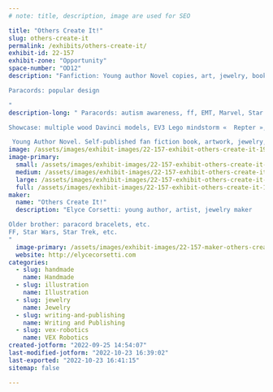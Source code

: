 ```yaml
---
# note: title, description, image are used for SEO

title: "Others Create It!"
slug: others-create-it
permalink: /exhibits/others-create-it/
exhibit-id: 22-157
exhibit-zone: "Opportunity"
space-number: "OD12"
description: "Fanfiction: Young author Novel copies, art, jewelry, bookmarks, cosplay

Paracords: popular design

"
description-long: " Paracords: autism awareness, ff, EMT, Marvel, Star Wars, Star Trek. 

Showcase: multiple wood Davinci models, EV3 Lego mindstorm «  Repter », MegaCyborg hydraulics and pneumatics (plastic), VEX Robotics « Pick and drop ball machine.

 Young Author Novel. Self-published fan fiction book, artwork, jewelry, character bookmarks"
image: /assets/images/exhibit-images/22-157-exhibit-others-create-it-1997dbac-6196-4119-a566-4bf880b977e2-large.jpeg
image-primary: 
  small: /assets/images/exhibit-images/22-157-exhibit-others-create-it-1997dbac-6196-4119-a566-4bf880b977e2-small.jpeg
  medium: /assets/images/exhibit-images/22-157-exhibit-others-create-it-1997dbac-6196-4119-a566-4bf880b977e2-medium.jpeg
  large: /assets/images/exhibit-images/22-157-exhibit-others-create-it-1997dbac-6196-4119-a566-4bf880b977e2-large.jpeg
  full: /assets/images/exhibit-images/22-157-exhibit-others-create-it-1997dbac-6196-4119-a566-4bf880b977e2-full.jpeg
maker: 
  name: "Others Create It!"
  description: "Elyce Corsetti: young author, artist, jewelry maker

Older brother: paracord bracelets, etc.
FF, Star Wars, Star Trek, etc.
"
  image-primary: /assets/images/exhibit-images/22-157-maker-others-create-it-48a64494-7aca-4915-a3a3-8de1d1cc45a4-medium.jpeg
  website: http://elycecorsetti.com
categories: 
  - slug: handmade
    name: Handmade
  - slug: illustration
    name: Illustration
  - slug: jewelry
    name: Jewelry
  - slug: writing-and-publishing
    name: Writing and Publishing
  - slug: vex-robotics
    name: VEX Robotics
created-jotform: "2022-09-25 14:54:07"
last-modified-jotform: "2022-10-23 16:39:02"
last-exported: "2022-10-23 16:41:15"
sitemap: false

---
```

